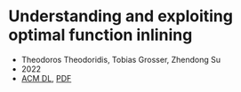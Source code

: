 # Understanding and exploiting optimal function inlining

- Theodoros Theodoridis, Tobias Grosser, Zhendong Su
- 2022
- [ACM DL](https://dl.acm.org/doi/10.1145/3503222.3507744), [PDF](https://ethz.ch/content/dam/ethz/special-interest/infk/ast-dam/documents/Theodoridis-ASPLOS22-Inlining-Paper.pdf)